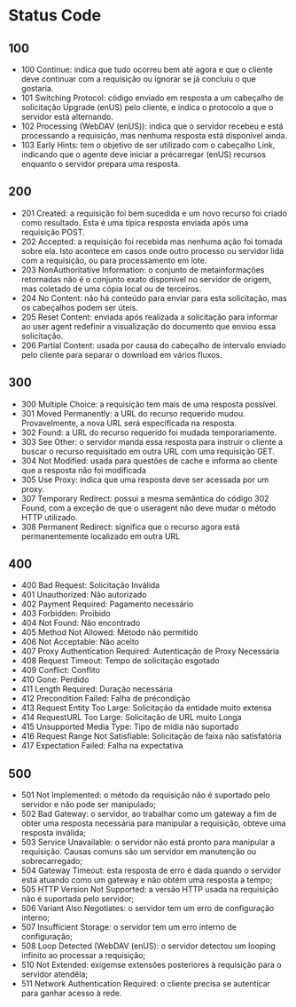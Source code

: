 # Status Code
## 100
* 100  Continue: indica que tudo ocorreu bem até agora e que o cliente deve continuar com a requisição ou ignorar se já concluiu o que gostaria.
* 101  Switching Protocol: código enviado em resposta a um cabeçalho de solicitação Upgrade (enUS) pelo cliente, e indica o protocolo a que o servidor está alternando.
* 102  Processing (WebDAV (enUS)): indica que o servidor recebeu e está processando a requisição, mas nenhuma resposta está disponível ainda.
* 103  Early Hints: tem o objetivo de ser utilizado com o cabeçalho Link, indicando que o agente deve iniciar a précarregar (enUS) recursos enquanto o servidor prepara uma resposta.

## 200
* 201  Created: a requisição foi bem sucedida e um novo recurso foi criado como resultado. Esta é uma típica resposta enviada após uma requisição POST.
* 202  Accepted: a requisição foi recebida mas nenhuma ação foi tomada sobre ela. Isto acontece em casos onde outro processo ou servidor lida com a requisição, ou para processamento em lote.
* 203  NonAuthoritative Information: o conjunto de metainformações retornadas não é o conjunto exato disponível no servidor de origem, mas coletado de uma cópia local ou de terceiros. 
* 204  No Content: não há conteúdo para enviar para esta solicitação, mas os cabeçalhos podem ser úteis. 
* 205  Reset Content: enviada após realizada a solicitação para informar ao user agent redefinir a visualização do documento que enviou essa solicitação.
* 206  Partial Content: usada por causa do cabeçalho de intervalo enviado pelo cliente para separar o download em vários fluxos.

## 300
* 300  Multiple Choice: a requisição tem mais de uma resposta possível. 
* 301  Moved Permanently: a URL do recurso requerido mudou. Provavelmente, a nova URL será especificada na resposta.
* 302  Found: a URL do recurso requerido foi mudada temporariamente. 
* 303  See Other: o servidor manda essa resposta para instruir o cliente a buscar o recurso requisitado em outra URL com uma requisição GET.
* 304  Not Modified: usada para questões de cache e informa ao cliente que a resposta não foi modificada
* 305  Use Proxy: indica que uma resposta deve ser acessada por um proxy. 
* 307  Temporary Redirect: possui a mesma semântica do código 302 Found, com a exceção de que o useragent não deve mudar o método HTTP utilizado.
* 308  Permanent Redirect: significa que o recurso agora está permanentemente localizado em outra URL

## 400
* 400  Bad Request: Solicitação Inválida
* 401  Unauthorized: Não autorizado
* 402  Payment Required: Pagamento necessário
* 403  Forbidden: Proibido
* 404  Not Found: Não encontrado
* 405  Method Not Allowed: Método não permitido
* 406  Not Acceptable: Não aceito
* 407  Proxy Authentication Required: Autenticação de Proxy Necessária
* 408  Request Timeout: Tempo de solicitação esgotado
* 409  Conflict: Conflito
* 410  Gone: Perdido
* 411  Length Required: Duração necessária
* 412  Precondition Failed: Falha de précondição
* 413  Request Entity Too Large: Solicitação da entidade muito extensa
* 414  RequestURL Too Large: Solicitação de URL muito Longa
* 415  Unsupported Media Type: Tipo de mídia não suportado
* 416  Request Range Not Satisfiable: Solicitação de faixa não satisfatória
* 417  Expectation Failed: Falha na expectativa

## 500
* 501  Not Implemented: o método da requisição não é suportado pelo servidor e não pode ser manipulado;
* 502  Bad Gateway: o servidor, ao trabalhar como um gateway a fim de obter uma resposta necessária para manipular a requisição, obteve uma resposta inválida;
* 503  Service Unavailable: o servidor não está pronto para manipular a requisição. Causas comuns são um servidor em manutenção ou sobrecarregado;
* 504  Gateway Timeout: esta resposta de erro é dada quando o servidor está atuando como um gateway e não obtém uma resposta a tempo;
* 505  HTTP Version Not Supported: a versão HTTP usada na requisição não é suportada pelo servidor;
* 506  Variant Also Negotiates: o servidor tem um erro de configuração interno;
* 507  Insufficient Storage: o servidor tem um erro interno de configuração;
* 508  Loop Detected (WebDAV (enUS): o servidor detectou um looping infinito ao processar a requisição;
* 510  Not Extended: exigemse extensões posteriores à requisição para o servidor atendêla;
* 511  Network Authentication Required: o cliente precisa se autenticar para ganhar acesso à rede.



